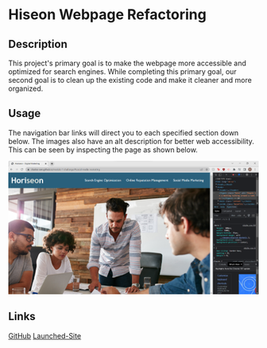 # Hiseon Webpage Refactoring

## Description

This project's primary goal is to make the webpage more accessible and optimized for search engines. While completing this primary goal, our second goal is to clean up the existing code and make it cleaner and more organized.

## Usage

The navigation bar links will direct you to each specified section down below. The images also have an alt description for better web accessibility. This can be seen by inspecting the page as shown below.

![Horiseon webpage screenshot](assets/images/horiseon-webpage-screenshot.png)

## Links 
[GitHub](https://github.com/charles-ram/m1-code-refactor)
[Launched-Site](https://charles-ram.github.io/m1-code-refactor/)